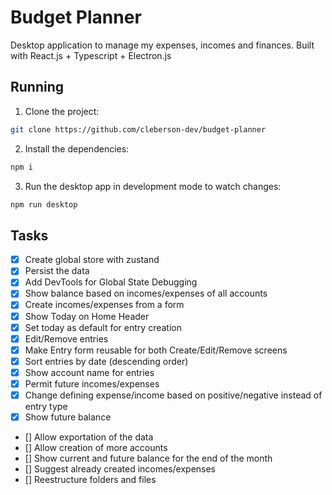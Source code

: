 # Budget Planner
Desktop application to manage my expenses, incomes and finances. Built with React.js + Typescript + Electron.js

## Running

1. Clone the project:
```bash
git clone https://github.com/cleberson-dev/budget-planner
```

2. Install the dependencies:
```bash
npm i
```

3. Run the desktop app in development mode to watch changes:
```bash
npm run desktop
```


## Tasks
- [X] Create global store with zustand
- [X] Persist the data
- [X] Add DevTools for Global State Debugging
- [X] Show balance based on incomes/expenses of all accounts
- [X] Create incomes/expenses from a form
- [X] Show Today on Home Header
- [X] Set today as default for entry creation
- [X] Edit/Remove entries
- [X] Make Entry form reusable for both Create/Edit/Remove screens
- [X] Sort entries by date (descending order)
- [X] Show account name for entries
- [X] Permit future incomes/expenses
- [X] Change defining expense/income based on positive/negative instead of entry type
- [X] Show future balance
- [] Allow exportation of the data
- [] Allow creation of more accounts
- [] Show current and future balance for the end of the month
- [] Suggest already created incomes/expenses
- [] Reestructure folders and files